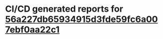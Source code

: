 # CI/CD generated reports for [56a227db65934915d3fde59fc6a007ebf0aa22c1](https://github.com/hydephp/develop/commit/56a227db65934915d3fde59fc6a007ebf0aa22c1)

